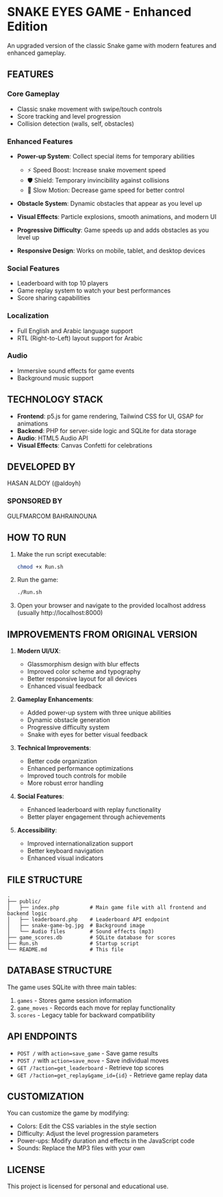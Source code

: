 # SNAKE EYES GAME - Enhanced Edition

An upgraded version of the classic Snake game with modern features and enhanced gameplay.

## FEATURES

### Core Gameplay
- Classic snake movement with swipe/touch controls
- Score tracking and level progression
- Collision detection (walls, self, obstacles)

### Enhanced Features
- **Power-up System**: Collect special items for temporary abilities
  - ⚡ Speed Boost: Increase snake movement speed
  - 🛡️ Shield: Temporary invincibility against collisions
  - 🐢 Slow Motion: Decrease game speed for better control
  
- **Obstacle System**: Dynamic obstacles that appear as you level up
- **Visual Effects**: Particle explosions, smooth animations, and modern UI
- **Progressive Difficulty**: Game speeds up and adds obstacles as you level up
- **Responsive Design**: Works on mobile, tablet, and desktop devices

### Social Features
- Leaderboard with top 10 players
- Game replay system to watch your best performances
- Score sharing capabilities

### Localization
- Full English and Arabic language support
- RTL (Right-to-Left) layout support for Arabic

### Audio
- Immersive sound effects for game events
- Background music support

## TECHNOLOGY STACK

- **Frontend**: p5.js for game rendering, Tailwind CSS for UI, GSAP for animations
- **Backend**: PHP for server-side logic and SQLite for data storage
- **Audio**: HTML5 Audio API
- **Visual Effects**: Canvas Confetti for celebrations

## DEVELOPED BY

HASAN ALDOY (@aldoyh)

### SPONSORED BY

GULFMARCOM
BAHRAINOUNA

## HOW TO RUN

1. Make the run script executable:
   ```bash
   chmod +x Run.sh
   ```

2. Run the game:
   ```bash
   ./Run.sh
   ```

3. Open your browser and navigate to the provided localhost address (usually http://localhost:8000)

## IMPROVEMENTS FROM ORIGINAL VERSION

1. **Modern UI/UX**:
   - Glassmorphism design with blur effects
   - Improved color scheme and typography
   - Better responsive layout for all devices
   - Enhanced visual feedback

2. **Gameplay Enhancements**:
   - Added power-up system with three unique abilities
   - Dynamic obstacle generation
   - Progressive difficulty system
   - Snake with eyes for better visual feedback

3. **Technical Improvements**:
   - Better code organization
   - Enhanced performance optimizations
   - Improved touch controls for mobile
   - More robust error handling

4. **Social Features**:
   - Enhanced leaderboard with replay functionality
   - Better player engagement through achievements

5. **Accessibility**:
   - Improved internationalization support
   - Better keyboard navigation
   - Enhanced visual indicators

## FILE STRUCTURE

```
.
├── public/
│   ├── index.php          # Main game file with all frontend and backend logic
│   ├── leaderboard.php    # Leaderboard API endpoint
│   ├── snake-game-bg.jpg  # Background image
│   └── Audio files        # Sound effects (mp3)
├── game_scores.db         # SQLite database for scores
├── Run.sh                 # Startup script
└── README.md              # This file
```

## DATABASE STRUCTURE

The game uses SQLite with three main tables:

1. `games` - Stores game session information
2. `game_moves` - Records each move for replay functionality
3. `scores` - Legacy table for backward compatibility

## API ENDPOINTS

- `POST /` with `action=save_game` - Save game results
- `POST /` with `action=save_move` - Save individual moves
- `GET /?action=get_leaderboard` - Retrieve top scores
- `GET /?action=get_replay&game_id={id}` - Retrieve game replay data

## CUSTOMIZATION

You can customize the game by modifying:
- Colors: Edit the CSS variables in the style section
- Difficulty: Adjust the level progression parameters
- Power-ups: Modify duration and effects in the JavaScript code
- Sounds: Replace the MP3 files with your own

## LICENSE

This project is licensed for personal and educational use.